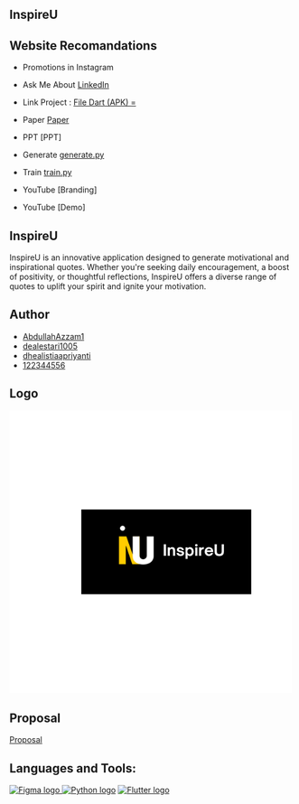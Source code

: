   ## InspireU
  
## Website Recomandations

- Promotions in Instagram

- Ask Me About [LinkedIn]()

- Link Project : [File Dart (APK) =](https://drive.google.com/drive/folders/1mkiN3uvLyuW7EhmdkAnqPKPO-UBPxaDQ?usp=sharing)

- Paper  [Paper](https://drive.google.com/drive/folders/1jfyfJ0VYX8A6x5AN54DYHcxC1OpPgE8m)

- PPT [PPT]

- Generate [generate.py](https://github.com/Abdulazzam1/Machine-Learning-TextGeneration/blob/main/generate.py)
- Train [train.py](https://github.com/Abdulazzam1/Machine-Learning-TextGeneration/blob/main/train.py)

- YouTube  [Branding]

- YouTube [Demo]


## InspireU

InspireU is an innovative application designed to generate motivational and inspirational quotes. Whether you're seeking daily encouragement, a boost of positivity, or thoughtful reflections, InspireU offers a diverse range of quotes to uplift your spirit and ignite your motivation.

## Author

- [AbdullahAzzam1](https://github.com/AbdullahAzzam1)
- [dealestari1005](https://github.com/dealestari1005)
- [dhealistiaapriyanti](https://github.com/dhealistiaapriyanti)
- [122344556](https://github.com/122344556)

## Logo

![Logo InspireU](https://github.com/Abdulazzam1/Machine-Learning-TextGeneration/blob/main/logo.png)

## Proposal
[Proposal](https://www.canva.com/design/DAGHI08iPyI/yH1ukET4qFjVTCFpmUCUOw/edit)

## Languages and Tools:

<a href="https://www.figma.com/"><img src="https://upload.wikimedia.org/wikipedia/commons/3/33/Figma-logo.svg" alt="Figma logo" width="50"/>   <a href="https://www.python.org/"><img src="https://upload.wikimedia.org/wikipedia/commons/c/c3/Python-logo-notext.svg" alt="Python logo" width="50"/></a>    <a href="https://flutter.dev/"><img src="https://upload.wikimedia.org/wikipedia/commons/1/17/Google-flutter-logo.png" alt="Flutter logo" width="50"/></a>


